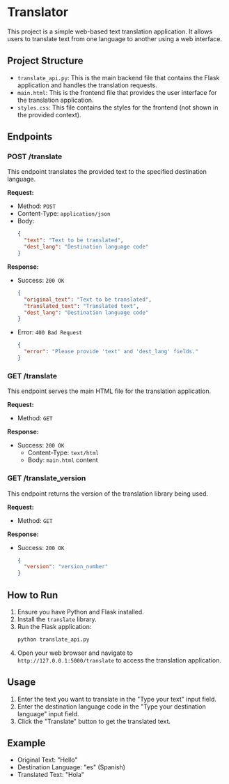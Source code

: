 # Translator

This project is a simple web-based text translation application. It allows users to translate text from one language to another using a web interface.

## Project Structure

- `translate_api.py`: This is the main backend file that contains the Flask application and handles the translation requests.
- `main.html`: This is the frontend file that provides the user interface for the translation application.
- `styles.css`: This file contains the styles for the frontend (not shown in the provided context).

## Endpoints

### POST /translate

This endpoint translates the provided text to the specified destination language.

**Request:**
- Method: `POST`
- Content-Type: `application/json`
- Body:
  ```json
  {
    "text": "Text to be translated",
    "dest_lang": "Destination language code"
  }
  ```

**Response:**
- Success: `200 OK`
  ```json
  {
    "original_text": "Text to be translated",
    "translated_text": "Translated text",
    "dest_lang": "Destination language code"
  }
  ```
- Error: `400 Bad Request`
  ```json
  {
    "error": "Please provide 'text' and 'dest_lang' fields."
  }
  ```

### GET /translate

This endpoint serves the main HTML file for the translation application.

**Request:**
- Method: `GET`

**Response:**
- Success: `200 OK`
  - Content-Type: `text/html`
  - Body: `main.html` content

### GET /translate_version

This endpoint returns the version of the translation library being used.

**Request:**
- Method: `GET`

**Response:**
- Success: `200 OK`
  ```json
  {
    "version": "version_number"
  }
  ```

## How to Run

1. Ensure you have Python and Flask installed.
2. Install the `translate` library.
3. Run the Flask application:
   ```bash
   python translate_api.py
   ```
4. Open your web browser and navigate to `http://127.0.0.1:5000/translate` to access the translation application.

## Usage

1. Enter the text you want to translate in the "Type your text" input field.
2. Enter the destination language code in the "Type your destination language" input field.
3. Click the "Translate" button to get the translated text.

## Example

- Original Text: "Hello"
- Destination Language: "es" (Spanish)
- Translated Text: "Hola"
